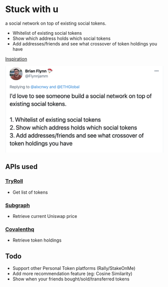 
# Stuck with u

a social network on top of existing social tokens.

- Whitelist of existing social tokens
- Show which address holds which social tokens
- Add addresses/friends and see what crossover of token holdings you have

[Inspiration](https://twitter.com/Flynnjamm/status/1313182142935883776)

![](./tweet.png)

## APIs used

### [TryRoll](https://docs.tryroll.com)

- Get list of tokens

### [Subgraph](https://thegraph.com/explorer/subgraph/uniswap/uniswap-v2)

- Retrieve current Uniswap price

### [Covalenthq](https://www.covalenthq.com/)

- Retrieve token holdings

## Todo

- Support other Personal Token platforms (Rally/StakeOnMe)
- Add more recommendation feature (eg: Cosine Similarity)
- Show when your friends bought/sold/transferred tokens

